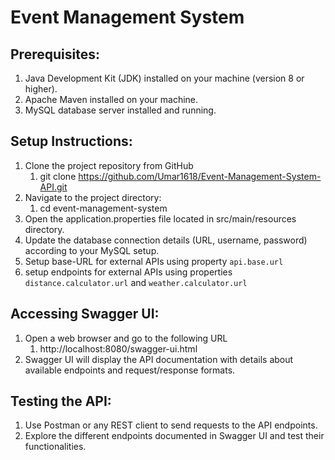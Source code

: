 # Event Management System
## Prerequisites:
1. Java Development Kit (JDK) installed on your machine (version 8 or higher).
2. Apache Maven installed on your machine.
3. MySQL database server installed and running.

## Setup Instructions:
1. Clone the project repository from GitHub
    1. git clone https://github.com/Umar1618/Event-Management-System-API.git
2. Navigate to the project directory:
    1. cd event-management-system
3. Open the application.properties file located in src/main/resources directory.
4. Update the database connection details (URL, username, password) according to your MySQL setup.
5. Setup base-URL for external APIs using property `api.base.url`
6. setup endpoints for external APIs using properties   `distance.calculator.url` and `weather.calculator.url`

## Accessing Swagger UI:
1. Open a web browser and go to the following URL
    1. http://localhost:8080/swagger-ui.html
2. Swagger UI will display the API documentation with details about available endpoints and request/response formats.

## Testing the API:
1. Use Postman or any REST client to send requests to the API endpoints.
2. Explore the different endpoints documented in Swagger UI and test their functionalities.
